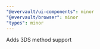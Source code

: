 ```yaml
---
"@evervault/ui-components": minor
"@evervault/browser": minor
"types": minor
---
```


Adds 3DS method support
